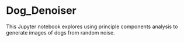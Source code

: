 # Dog_Denoiser
This Jupyter notebook explores using principle components analysis to generate images of dogs from random noise.
